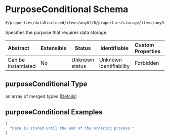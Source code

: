 # PurposeConditional Schema

```txt
#/properties/dataDisclosed/items/anyOf/0/properties/storage/items/anyOf/0/properties/purposeConditional#/properties/dataDisclosed/items/anyOf/0/properties/storage/items/anyOf/0/properties/purposeConditional
```

Specifies the purpose that requires data storage.


| Abstract            | Extensible | Status         | Identifiable            | Custom Properties | Additional Properties | Access Restrictions | Defined In                                                           |
| :------------------ | ---------- | -------------- | ----------------------- | :---------------- | --------------------- | ------------------- | -------------------------------------------------------------------- |
| Can be instantiated | No         | Unknown status | Unknown identifiability | Forbidden         | Allowed               | none                | [tilt-schema.json\*](../out/tilt-schema.json "open original schema") |

## purposeConditional Type

an array of merged types ([Details](tilt-schema-properties-datadisclosed-items-anyof-anyof-schema-properties-storage-items-anyof-first-anyof-properties-purposeconditional-items.md))

## purposeConditional Examples

```json
[
  "Data is stored until the end of the ordering process."
]
```
